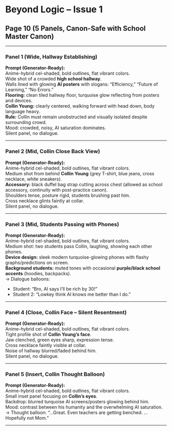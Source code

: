 # Beyond Logic – Issue 1  
## Page 10 (5 Panels, Canon-Safe with School Master Canon)

---

### Panel 1 (Wide, Hallway Establishing)
**Prompt (Generator-Ready):**  
Anime-hybrid cel-shaded, bold outlines, flat vibrant colors.  
Wide shot of a crowded **high school hallway**.  
Walls lined with glowing **AI posters** with slogans: “Efficiency,” “Future of Learning,” “No Errors.”  
**Flooring:** clean tiled hallway floor, turquoise glow reflecting from posters and devices.  
**Collin Young:** clearly centered, walking forward with head down, body language heavy.  
**Rule:** Collin must remain unobstructed and visually isolated despite surrounding crowd.  
Mood: crowded, noisy, AI saturation dominates.  
Silent panel, no dialogue.  

---

### Panel 2 (Mid, Collin Close Back View)
**Prompt (Generator-Ready):**  
Anime-hybrid cel-shaded, bold outlines, flat vibrant colors.  
Medium shot from behind **Collin Young** (grey T-shirt, blue jeans, cross necklace, white sneakers).  
**Accessory:** black duffel bag strap cutting across chest (allowed as school accessory, continuity with post-practice canon).  
Shoulders tense, posture rigid, students brushing past him.  
Cross necklace glints faintly at collar.  
Silent panel, no dialogue.  

---

### Panel 3 (Mid, Students Passing with Phones)
**Prompt (Generator-Ready):**  
Anime-hybrid cel-shaded, bold outlines, flat vibrant colors.  
Medium shot: two students pass Collin, laughing, showing each other phones.  
**Device design:** sleek modern turquoise-glowing phones with flashy graphs/predictions on screen.  
**Background students:** muted tones with occasional **purple/black school accents** (hoodies, backpacks).  
→ Dialogue balloons:  
- Student: “Bro, AI says I’ll be rich by 30!”  
- Student 2: “Lowkey think AI knows me better than I do.”  

---

### Panel 4 (Close, Collin Face – Silent Resentment)
**Prompt (Generator-Ready):**  
Anime-hybrid cel-shaded, bold outlines, flat vibrant colors.  
Tight profile shot of **Collin Young’s face**.  
Jaw clenched, green eyes sharp, expression tense.  
Cross necklace faintly visible at collar.  
Noise of hallway blurred/faded behind him.  
Silent panel, no dialogue.  

---

### Panel 5 (Insert, Collin Thought Balloon)
**Prompt (Generator-Ready):**  
Anime-hybrid cel-shaded, bold outlines, flat vibrant colors.  
Small inset panel focusing on **Collin’s eyes**.  
Backdrop: blurred turquoise AI screens/posters glowing behind him.  
Mood: contrast between his humanity and the overwhelming AI saturation.  
→ Thought balloon: “…Great. Even teachers are getting benched. …Hopefully not Mom.”  

---
